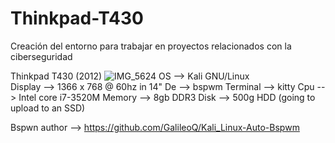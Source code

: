 # Thinkpad-T430
Creación del entorno para trabajar en proyectos relacionados con la ciberseguridad 

Thinkpad T430 (2012)
![IMG_5624](https://github.com/user-attachments/assets/5c417f30-0b45-404c-8a0e-ce08ad3c7af9)
OS --> Kali GNU/Linux <br>
Display --> 1366 x 768 @ 60hz in 14"
De --> bspwm
Terminal --> kitty
Cpu --> Intel core i7-3520M 
Memory --> 8gb DDR3
Disk --> 500g HDD (going to upload to an SSD)


Bspwn author --> https://github.com/GalileoQ/Kali_Linux-Auto-Bspwm
